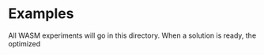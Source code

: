 # Examples

All WASM experiments will go in this directory. When a solution is ready, the optimized 